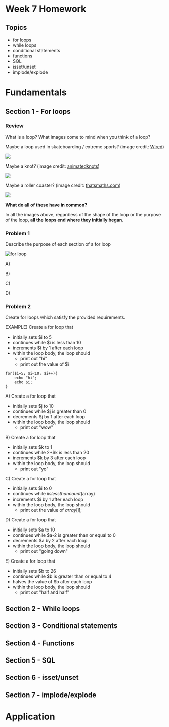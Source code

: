 Week 7 Homework
===============

Topics
------

* for loops
* while loops
* conditional statements
* functions
* SQL
* isset/unset
* implode/explode

Fundamentals
============

Section 1 - For loops
---------------------

### Review

What is a loop? What images come to mind when you think of a loop?

Maybe a loop used in skateboarding / extreme sports? (image credit: [Wired](http://www.wired.com/2014/02/slowest-running-speed-loop-loop/))

![](http://i.imgur.com/q34jclS.jpg) 

Maybe a knot? (image credit: [animatedknots](http://www.animatedknots.com/perfection/))

![](http://i.imgur.com/Mn0QmVQ.jpg) 

Maybe a roller coaster? (image credit: [thatsmaths.com](http://thatsmaths.com/2014/04/10/rollercoaster-loops/))

![](http://i.imgur.com/F1FdGsm.png)

**What do all of these have in common?**  

In all the images above, regardless of the shape of the loop or the purpose of
the loop, **all the loops end where they initially began**.





### Problem 1

Describe the purpose of each section of a for loop

![for loop](http://i.imgur.com/LLf3eH5.png)

A)


B)


C)


D)

### Problem 2

Create for loops which satisfy the provided requirements.

EXAMPLE) Create a for loop that

* initially sets $i to 5
* continues while $i is less than 10
* increments $i by 1 after each loop
* within the loop body, the loop should
    + print out "hi"
    + print out the value of $i


```
for($i=5; $i<10; $i++){
    echo "hi";
    echo $i;
}
```

A) Create a for loop that

* initially sets $j to 10
* continues while $j is greater than 0
* decrements $j by 1 after each loop
* within the loop body, the loop should
    + print out "wow"



B) Create a for loop that

* initially sets $k to 1
* continues while 2*$k is less than 20
* increments $k by 3 after each loop
* within the loop body, the loop should
    + print out "yo"



C) Create a for loop that

* initially sets $i to 0
* continues while $i is less than count($array)
* increments $i by 1 after each loop
* within the loop body, the loop should
    + print out the value of $array[$i];



D) Create a for loop that

* initially sets $a to 10
* continues while $a-2 is greater than or equal to 0
* decrements $a by 2 after each loop
* within the loop body, the loop should
    + print out "going down"


E) Create a for loop that

* initially sets $b to 26
* continues while $b is greater than or equal to 4
* halves the value of $b after each loop
* within the loop body, the loop should
    + print out "half and half"

Section 2 - While loops
---------------------

Section 3 - Conditional statements
---------------------

Section 4 - Functions
---------------------

Section 5 - SQL
---------------------

Section 6 - isset/unset
---------------------

Section 7 - implode/explode
---------------------

Application
===========
